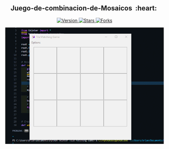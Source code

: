 <h2 align="center">Juego-de-combinacion-de-Mosaicos &nbsp;:heart:&nbsp;</h2>

<p align="center">
  
  <a href="https://github.com/BrianMarquez3/Juego-de-combinacion-de-Mosaicos/tags">
    <img src="https://img.shields.io/github/tag/BrianMarquez3/Juego-de-combinacion-de-Mosaicos.svg?label=version&style=flat" alt="Version">
  </a>
  <a href="https://github.com/BrianMarquez3/Juego-de-combinacion-de-Mosaicos/stargazers">
    <img src="https://img.shields.io/github/stars/BrianMarquez3/Juego-de-combinacion-de-Mosaicos.svg?style=flat" alt="Stars">
  </a>
  <a href="https://github.com/BrianMarquez3/Juego-de-combinacion-de-Mosaicos/network">
    <img src="https://img.shields.io/github/forks/BrianMarquez3/Juego-de-combinacion-de-Mosaicos.svg?style=flat" alt="Forks">
  </a> 
</p>
  
![python](./images/GIF.gif)
